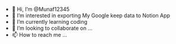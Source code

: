 - 👋 Hi, I’m @Munaf12345
- 👀 I’m interested in exporting My Google keep data to Notion App
- 🌱 I’m currently learning coding
- 💞️ I’m looking to collaborate on ...
- 📫 How to reach me ...

<!---
Munaf12345/Munaf12345 is a ✨ special ✨ repository because its `README.md` (this file) appears on your GitHub profile.
You can click the Preview link to take a look at your changes.
--->
